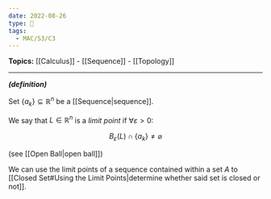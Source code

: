 ```yaml
---
date: 2022-08-26
type: 🧠
tags:
  - MAC/S3/C3
---
```


**Topics:** [[Calculus]] - [[Sequence]] - [[Topology]]

---

_**(definition)**_

Set $\{a_{k}\} \subseteq \mathbb{R}^{n}$ be a [[Sequence|sequence]].

We say that $L \in \mathbb{R}^n$ is a _limit point_ if $\forall \varepsilon > 0$:

$$
B_\varepsilon(L) \cap \{ a_{k} \} \neq \varnothing
$$

(see [[Open Ball|open ball]])

We can use the limit points of a sequence contained within a set $A$ to [[Closed Set#Using the Limit Points|determine whether said set is closed or not]].
